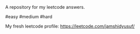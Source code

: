 A repository for my leetcode answers.

#easy #medium #hard

My fresh leetcode profile: https://leetcode.com/jamshidyusuf/